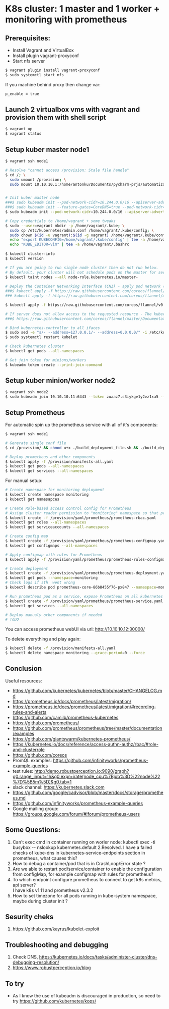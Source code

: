 # K8s cluster: 1 master and 1 worker + monitoring with prometheus

## Prerequisites:
- Install Vagrant and VirtualBox
- Install plugin vagrant-proxyconf
- Start nfs server

~~~bash
$ vagrant plugin install vagrant-proxyconf
$ sudo systemctl start nfs
~~~

If you machine behind proxy then change var:
~~~bash
p_enable = true
~~~

## Launch 2 virtualbox vms with vagrant and provision them with shell script
~~~bash
$ vagrant up
$ vagrant status
~~~

## Setup kuber master node1
~~~bash
$ vagrant ssh node1

# Resolve "cannot access /provision: Stale file handle"
$ cd /; \
  sudo umount /provision; \
  sudo mount 10.10.10.1:/home/antonku/Documents/pycharm-prjs/automatization/kubernetes-prometheus/provision /provision


# Init kuber master node
###$ sudo kubeadm init --pod-network-cidr=10.244.0.0/16 --apiserver-advertise-address=10.10.10.11 
###$ sudo kubeadm init --feature-gates=CoreDNS=true --pod-network-cidr=10.244.0.0/16 --apiserver-advertise-address=10.10.10.11 --kubernetes-version stable-1.11
$ sudo kubeadm init --pod-network-cidr=10.244.0.0/16 --apiserver-advertise-address=10.10.10.11 --kubernetes-version stable-1.9

# Copy credentials to /home/vagrant + some tweaks
$ sudo --user=vagrant mkdir -p /home/vagrant/.kube; \
  sudo cp /etc/kubernetes/admin.conf /home/vagrant/.kube/config; \
  sudo chown $(id -u vagrant):$(id -g vagrant) /home/vagrant/.kube/config; \
  echo "export KUBECONFIG=/home/vagrant/.kube/config" | tee -a /home/vagrant/.bashrc; \
  echo "KUBE_EDITOR=vim" | tee -a /home/vagrant/.bashrc
  
$ kubectl cluster-info
$ kubectl version

# If you are going to run single node cluster then do not run below.
# By default, your cluster will not schedule pods on the master for security reasons. If you want to be able to schedule pods on the master
$ kubectl taint nodes --all node-role.kubernetes.io/master-
 
# Deploy the Container Networking Interface (CNI) - apply pod network (flannel) + RBAC permissions: master or v0.10.0
###$ kubectl apply -f https://raw.githubusercontent.com/coreos/flannel/master/Documentation/kube-flannel.yml; \
### kubectl apply -f https://raw.githubusercontent.com/coreos/flannel/master/Documentation/k8s-manifests/kube-flannel-rbac.yml

$ kubectl apply -f https://raw.githubusercontent.com/coreos/flannel/v0.10.0/Documentation/kube-flannel.yml

# If server does not allow access to the requested resource - The kubernetes cluster has RBAC enabled. Run:
###$ https://raw.githubusercontent.com/coreos/flannel/master/Documentation/k8s-manifests/kube-flannel-rbac.yml

# Bind kubernetes-controller to all ifaces
$ sudo sed -e "s/- --address=127.0.0.1/- --address=0.0.0.0/" -i /etc/kubernetes/manifests/kube-controller-manager.yaml
$ sudo systemctl restart kubelet

# Check kubernetes cluster
$ kubectl get pods --all-namespaces

# Get join token for minions/workers 
$ kubeadm token create --print-join-command
~~~

## Setup kuber minion/worker node2
~~~bash
$ vagrant ssh node2
$ sudo kubeadm join 10.10.10.11:6443 --token zuaaz7.s3iykge1y2vz1xa5 --discovery-token-ca-cert-hash sha256:<Your token generated from master node>
~~~

## Setup Prometheus
For automatic spin up the prometheus service with all of it's components:
~~~bash
$ vagrant ssh node1

# Generate single conf file
$ cd /provision/ && chmod u+x ./build_deployment_file.sh && ./build_deployment_file.sh

# Deploy prometheus and other components
$ kubectl apply -f /provision/manifests-all.yaml
$ kubectl get pods --all-namespaces
$ kubectl get services --all-namespaces
~~~

For manual setup:
~~~bash
# Create namespace for monitoring deployment
$ kubectl create namespace monitoring
$ kubectl get namesapces

# Create Role-based access control config for Prometheus
# Assign cluster reader permission to "monitoring" namespace so that prometheus can fetch the metrics from kubernetes API’s
$ kubectl create -f /provision/yaml/prometheus/prometheus-rbac.yaml
$ kubectl get roles --all-namespaces
$ kubectl get serviceaccounts --all-namespaces

# Create config map
$ kubectl create -f /provision/yaml/prometheus/prometheus-configmap.yaml -n monitoring
$ kubectl get configmaps --all-namespaces

# Apply configmap with rules for Prometheus
$ kubectl apply -f /provision/yaml/prometheus/prometheus-rules-configmap.yaml --namespace=monitoring

# Create deployment
$ kubectl create -f /provision/yaml/prometheus/prometheus-deployment.yaml --namespace=monitoring
$ kubectl get pods --namespace=monitoring
# Check logs if sth  went wrong
$ kubectl describe pod prometheus-core-86b8455f76-px847 --namespace=monitoring

# Run prometheus pod as a service, expose Prometheus on all kubernetes nodes on port 30000.
$ kubectl create -f /provision/yaml/prometheus/prometheus-service.yaml --namespace=monitoring
$ kubectl get services --all-namespaces

# Deploy manualy other components if needed
# ToDO
~~~

You can access prometheus webUI via url: http://10.10.10.12:30000/

To delete everything and play again:
~~~bash
$ kubectl delete -f /provision/manifests-all.yaml
$ kubectl delete namespace monitoring --grace-period=0 --force
~~~

## Conclusion
Useful resources:
- https://github.com/kubernetes/kubernetes/blob/master/CHANGELOG.md
- https://prometheus.io/docs/prometheus/latest/migration/
- https://prometheus.io/docs/prometheus/latest/migration/#recording-rules-and-alerts
- https://github.com/camilb/prometheus-kubernetes
- https://github.com/prometheus/
- https://github.com/prometheus/prometheus/tree/master/documentation/examples
- https://github.com/giantswarm/kubernetes-prometheus/
- https://kubernetes.io/docs/reference/access-authn-authz/rbac/#role-and-clusterrole
- https://github.com/coreos
- PromQL examples: https://github.com/infinityworks/prometheus-example-queries
- test rules: http://demo.robustperception.io:9090/graph?g0.range_input=1h&g0.expr=irate(node_cpu%7Bjob%3D%22node%22%7D%5B5m%5D)&g0.tab=1
- slack channel: https://kubernetes.slack.com
- https://github.com/google/cadvisor/blob/master/docs/storage/prometheus.md
- https://github.com/infinityworks/prometheus-example-queries
- Google mailing group: https://groups.google.com/forum/#!forum/prometheus-users

## Some Questions:
1. Can't exec cmd in container running on worler node: kubectl exec -ti busybox -- nslookup kubernetes.default
2.Resolved. I have a failed checks of kube-dns in kubernetes-service-endpoints section in prometheus, what causes this?
3. How to debug a container/pod that is in CrashLoop/Error state ?
4. Are we able to restart pod/service/container to enable the configuration from configMap, for example configmap with rules for prometheus?
5. To which endpoint configure prometheus to connect to get k8s metrics, api server? <br/>
I have k8s v1.11 and prometheus v2.3.2
6. How to set timezone for all pods running in kube-system namespace, maybe during cluster init ?

## Sesurity cheks
1. https://github.com/kayrus/kubelet-exploit

## Troubleshooting and debugging
1. Check DNS, https://kubernetes.io/docs/tasks/administer-cluster/dns-debugging-resolution/
2. https://www.robustperception.io/blog

## To try
- As I know the use of kubeadm is discouraged in production, so need to try https://github.com/kubernetes/kops/
